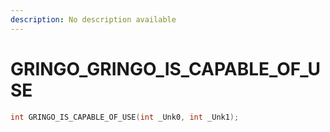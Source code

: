 ```yaml
---
description: No description available 
---
```


# GRINGO\_GRINGO_IS_CAPABLE_OF_USE

```cpp
int GRINGO_IS_CAPABLE_OF_USE(int _Unk0, int _Unk1);
```